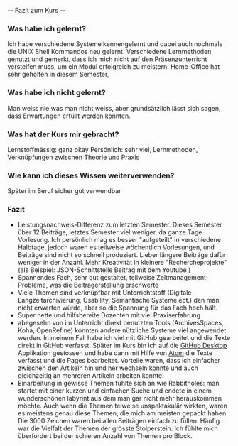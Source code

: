 -- Fazit zum Kurs --

### Was habe ich gelernt?

Ich habe verschiedene Systeme kennengelernt und dabei auch nochmals die UNIX Shell Kommandos neu gelernt. Verschiedene Lernmethoden genutzt und gemerkt, dass ich mich nicht auf den Präsenzunterricht versteifen muss, um ein Modul erfolgreich zu meistern. Home-Office hat sehr geholfen in diesem Semester,

### Was habe ich nicht gelernt?

Man weiss nie was man nicht weiss, aber grundsätzlich lässt sich sagen, dass Erwartungen erfüllt werden konnten.

### Was hat der Kurs mir gebracht?
Lernstoffmässig: ganz okay
Persönlich: sehr viel, Lernmethoden, Verknüpfungen zwischen Theorie und Praxis


### Wie kann ich dieses Wissen weiterverwenden?

Später im Beruf sicher gut verwendbar

### Fazit
- Leistungsnachweis-Differenz zum letzten Semester. Dieses Semester über 12 Beiträge, letztes Semester viel weniger, da ganze Tage Vorlesung. Ich persönlich mag es besser "aufgeteilt" in verschiedene Halbtage, jedoch waren es teilweise wöchentlich Vorlesungen, und Beiträge sind nicht so schnell produziert. Lieber längere Beiträge dafür weniger in der Anzahl. Mehr Kreativität in kleinere "Rechercheprojekte" (als Beispiel: JSON-Schnittstelle Beitrag mit dem Youtube )
- Spannendes Fach, sehr gut gestaltet, teilweise Zeitmanagement-Probleme, was die Beitragerstellung erschwerte
- Viele Themen sind verknüpfbar mit Unterrichtstoff (Digitale Langzeitarchivierung, Usability, Semantische Systeme ect.) den man nicht erwarten würde, aber so die Spannung für das Fach hoch hält.
- Super nette und hilfsbereite Dozenten mit viel Praxiserfahrung
- abegesehn von im Unterricht direkt benutzten Tools (ArchivesSpaces, Koha, OpenRefine) konnten andere nützliche Systeme viel angewendet werden. In meinem Fall habe ich viel mit GitHub gearbeitet und die Texte direkt in GitHub verfasst. Später im Kurs bin ich auf die [GitHub Desktop](https://desktop.github.com/) Applikation gestossen und habe dann mit Hilfe von [Atom](https://atom.io/) die Texte verfasst und die Pages bearbeitet. Vorteile waren, dass ich einfacher zwischen den Artikeln hin und her wechseln konnte und  auch gleichzeitig an mehreren Artikeln arbeiten konnte.
- Einarbeitung in gewisse Themen fühlte sich an wie Rabbitholes: man startet mit einer kurzen und einfachen Suche und endete in einem wunderschönen labyrint aus dem man gar nicht mehr herauskommen möchte. Auch wenn die Themen teiweise unspektakulär wirkten, waren es meistens genau diese Themen, die mich am meisten gepackt haben. Die 3000 Zeichen waren bei allen Beiträgen einfach zu füllen. Häufig war die Vielfalt der Themen der grösste Stolperstein. Ich fühlte mich überfordert bei der schieren Anzahl von Themen pro Block.
